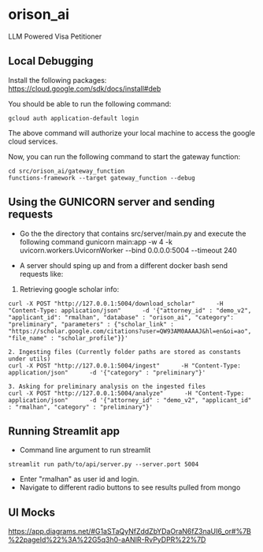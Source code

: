 # orison_ai
LLM Powered Visa Petitioner

## Local Debugging
Install the following packages:
https://cloud.google.com/sdk/docs/install#deb

You should be able to run the following command:
```
gcloud auth application-default login
```
The above command will authorize your local machine to access the google cloud services.

Now, you can run the following command to start the gateway function:
```
cd src/orison_ai/gateway_function
functions-framework --target gateway_function --debug
```

## Using the GUNICORN server and sending requests
- Go the the directory that contains src/server/main.py and execute the following command
gunicorn main:app -w 4 -k uvicorn.workers.UvicornWorker --bind 0.0.0.0:5004 --timeout 240

- A server should sping up and from a different docker bash send requests like:

1. Retrieving google scholar info:
```
curl -X POST "http://127.0.0.1:5004/download_scholar"      -H "Content-Type: application/json"      -d '{"attorney_id" : "demo_v2", "applicant_id": "rmalhan", "database" : "orison_ai", "category": "preliminary", "parameters" : {"scholar_link" : "https://scholar.google.com/citations?user=QW93AM0AAAAJ&hl=en&oi=ao", "file_name" : "scholar_profile"}}'

2. Ingesting files (Currently folder paths are stored as constants under utils)
curl -X POST "http://127.0.0.1:5004/ingest"      -H "Content-Type: application/json"      -d '{"category" : "preliminary"}'

3. Asking for preliminary analysis on the ingested files
curl -X POST "http://127.0.0.1:5004/analyze"      -H "Content-Type: application/json"      -d '{"attorney_id" : "demo_v2", "applicant_id" : "rmalhan", "category" : "preliminary"}'
```

## Running Streamlit app
- Command line argument to run streamlit
```
streamlit run path/to/api/server.py --server.port 5004
```

- Enter "rmalhan" as user id and login.
- Navigate to different radio buttons to see results pulled from mongo

## UI Mocks
https://app.diagrams.net/#G1aSTaQyNfZddZbYDaOraN6fZ3naUI6_or#%7B%22pageId%22%3A%22G5q3h0-aANIR-RvPyDPR%22%7D
